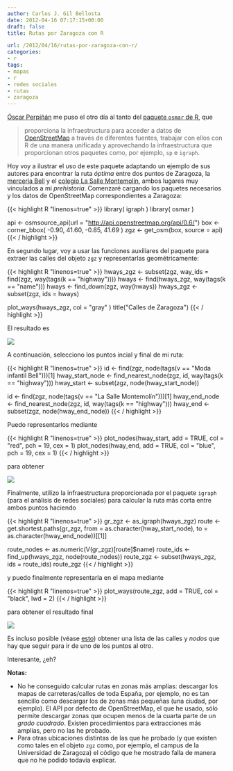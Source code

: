 ```yaml
---
author: Carlos J. Gil Bellosta
date: 2012-04-16 07:17:15+00:00
draft: false
title: Rutas por Zaragoza con R

url: /2012/04/16/rutas-por-zaragoza-con-r/
categories:
- r
tags:
- mapas
- r
- redes sociales
- rutas
- zaragoza
---
```


[Óscar Perpiñán](http://procomun.wordpress.com/) me puso el otro día al tanto del [paquete `osmar` de R](http://osmar.r-forge.r-project.org/), que

>proporciona la infraestructura para acceder a datos de [OpenStreetMap](http://www.openstreetmap.org/) a través de diferentes fuentes, trabajar con ellos con R de una manera unificada y aprovechando la infraestructura que proporcionan otros paquetes como, por ejemplo, `sp` e `igraph`.

Hoy voy a ilustrar el uso de este paquete adaptando un ejemplo de sus autores para encontrar la ruta _óptima_ entre dos puntos de Zaragoza, la [mercería Bell](http://www.comerciozaragoza.es/comercio/Bell) y el [colegio La Salle Montemolín](http://www.lasalle.es/lasallemontemolin/), ambos lugares muy vinculados a mi _prehistoria_. Comenzaré cargando los paquetes necesarios y los datos de OpenStreetMap correspondientes a Zaragoza:

{{< highlight R "linenos=true" >}}
library( igraph )
library( osmar )

api <- osmsource_api(url = "http://api.openstreetmap.org/api/0.6/")
box    <- corner_bbox( -0.90, 41.60, -0.85, 41.69 )
zgz <- get_osm(box, source = api)
{{< / highlight >}}

En segundo lugar, voy a usar las funciones auxiliares del paquete para extraer las calles del objeto `zgz` y representarlas geométricamente:

{{< highlight R "linenos=true" >}}
hways_zgz <- subset(zgz, way_ids = find(zgz, way(tags(k == "highway"))))
hways <- find(hways_zgz, way(tags(k == "name")))
hways <- find_down(zgz, way(hways))
hways_zgz <- subset(zgz, ids = hways)

plot_ways(hways_zgz, col = "gray" )
title("Calles de Zaragoza")
{{< / highlight >}}

El resultado es

[![](/wp-uploads/2012/04/calles_zaragoza.png)
](/wp-uploads/2012/04/calles_zaragoza.png)

A continuación, selecciono los puntos incial y final de mi ruta:

{{< highlight R "linenos=true" >}}
id <- find(zgz, node(tags(v == "Moda infantil Bell")))[1]
hway_start_node <- find_nearest_node(zgz, id, way(tags(k == "highway")))
hway_start <- subset(zgz, node(hway_start_node))

id <- find(zgz, node(tags(v == "La Salle Montemolín")))[1]
hway_end_node <- find_nearest_node(zgz, id, way(tags(k == "highway")))
hway_end <- subset(zgz, node(hway_end_node))
{{< / highlight >}}

Puedo representarlos mediante

{{< highlight R "linenos=true" >}}
plot_nodes(hway_start, add = TRUE, col = "red", pch = 19, cex = 1)
plot_nodes(hway_end, add = TRUE, col = "blue", pch = 19, cex = 1)
{{< / highlight >}}

para obtener

[![](/wp-uploads/2012/04/calles_zaragoza_puntos.png)
](/wp-uploads/2012/04/calles_zaragoza_puntos.png)

Finalmente, utilizo la infraestructura proporcionada por el paquete `igraph` (para el análisis de redes sociales) para calcular la ruta más corta entre ambos puntos haciendo

{{< highlight R "linenos=true" >}}
gr_zgz <- as_igraph(hways_zgz)
route <- get.shortest.paths(gr_zgz,
                            from = as.character(hway_start_node),
                            to = as.character(hway_end_node))[[1]]

route_nodes <- as.numeric(V(gr_zgz)[route]$name)
route_ids <- find_up(hways_zgz, node(route_nodes))
route_zgz <- subset(hways_zgz, ids = route_ids)
route_zgz
{{< / highlight >}}

y puedo finalmente representarla en el mapa mediante

{{< highlight R "linenos=true" >}}
plot_ways(route_zgz, add = TRUE, col = "black", lwd = 2)
{{< / highlight >}}

para obtener el resultado final

[![](/wp-uploads/2012/04/calles_zaragoza_ruta.png)
](/wp-uploads/2012/04/calles_zaragoza_ruta.png)

Es incluso posible (véase [esto](http://osmar.r-forge.r-project.org/)) obtener una lista de las calles y _nodos_ que hay que seguir para ir de uno de los puntos al otro.

Interesante, ¿eh?

**Notas:**

* No he conseguido calcular rutas en zonas más amplias: descargar los mapas de carreteras/calles de toda España, por ejemplo, no es tan sencillo como descargar los de zonas más pequeñas (una ciudad, por ejemplo). El API por defecto de OpenStreetMap, el que he usado, sólo permite descargar zonas que ocupen menos de la cuarta parte de un _grado cuadrado_. Existen procedimientos para extracciones más amplias, pero no las he probado.
* Para otras ubicaciones distintas de las que he probado (y que existen como tales en el objeto `zgz` como, por ejemplo, el campus de la Universidad de Zaragoza) el código que he mostrado falla de manera que no he podido todavía explicar.

